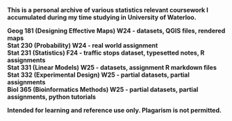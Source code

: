 <b> This is a personal archive of various statistics relevant coursework I accumulated during my time studying in University of Waterloo. <b> 

Geog 181 (Designing Effective Maps) W24 - datasets, QGIS files, rendered maps <br />
Stat 230 (Probability) W24 - real world assignment <br />
Stat 231 (Statistics) F24 - traffic stops dataset, typesetted notes, R assignments <br />
Stat 331 (Linear Models) W25 - datasets, assignment R markdown files <br />
Stat 332 (Experimental Design) W25 - partial datasets, partial assignments <br />
Biol 365 (Bioinformatics Methods) W25 - partial datasets, partial assignments, python tutorials 

Intended for learning and reference use only. Plagarism is not permitted.
